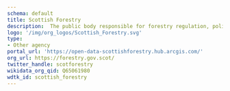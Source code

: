 ```yaml
---
schema: default
title: Scottish Forestry
description:  The public body responsible for forestry regulation, policy and support to private landowners in Scotland
logo: '/img/org_logos/Scottish_Forestry.svg'
type:
- Other agency
portal_url: 'https://open-data-scottishforestry.hub.arcgis.com/'
org_url: https://forestry.gov.scot/
twitter_handle: scotforestry
wikidata_org_qid: Q65061980
wdtk_id: scottish_forestry
---
```

